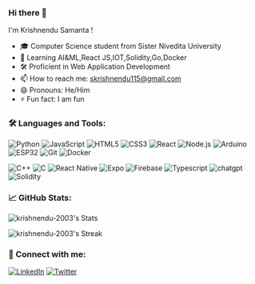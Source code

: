 ### Hi there 👋

I'm Krishnendu Samanta !

- 🎓 Computer Science student from Sister Nivedita University
- 🌱 Learning AI&ML,React JS,IOT,Solidity,Go,Docker
- 🛠️ Proficient in Web Application Development
- 📫 How to reach me: skrishnendu115@gmail.com
- 😄 Pronouns: He/Him
- ⚡ Fun fact: I am fun

### 🛠️ Languages and Tools:

![Python](https://img.shields.io/badge/-Python-000?&logo=Python)
![JavaScript](https://img.shields.io/badge/-JavaScript-000?&logo=JavaScript)
![HTML5](https://img.shields.io/badge/-HTML5-000?&logo=HTML5)
![CSS3](https://img.shields.io/badge/-CSS3-000?&logo=CSS3&logoColor=1572B6)
![React](https://img.shields.io/badge/-React-000?&logo=React)
![Node.js](https://img.shields.io/badge/-Node.js-000?&logo=node.js)
![Arduino](https://img.shields.io/badge/-Arduino-000?&logo=Arduino)
![ESP32](https://img.shields.io/badge/-ESP32-000?&logo=espressif)
![Git](https://img.shields.io/badge/-Git-000?&logo=git)
![Docker](https://img.shields.io/badge/-Docker-000?&logo=Docker)

![C++](https://img.shields.io/badge/C%2B%2B-00599C?style=for-the-badge&logo=c%2B%2B&logoColor=white)
![C](https://img.shields.io/badge/C-00599C?style=for-the-badge&logo=c&logoColor=white
)
![React Native](https://img.shields.io/badge/React_Native-20232A?style=for-the-badge&logo=react&logoColor=61DAFB
)
![Expo](https://img.shields.io/badge/Expo-1B1F23?style=for-the-badge&logo=expo&logoColor=white
)
![Firebase](https://img.shields.io/badge/firebase-ffca28?style=for-the-badge&logo=firebase&logoColor=black
)
![Typescript](https://img.shields.io/badge/TypeScript-007ACC?style=for-the-badge&logo=typescript&logoColor=white
)
![chatgpt](https://img.shields.io/badge/ChatGPT-74aa9c?style=for-the-badge&logo=openai&logoColor=white)
![Solidity](https://img.shields.io/badge/Solidity-e6e6e6?style=for-the-badge&logo=solidity&logoColor=black)

### 📈 GitHub Stats:

![krishnendu-2003's Stats](https://github-readme-stats.vercel.app/api?username=krishnendu-2003&theme=vue-dark&show_icons=true&hide_border=true&count_private=true)

![krishnendu-2003's Streak](https://github-readme-streak-stats.herokuapp.com/?user=krishnendu-2003&theme=vue-dark&hide_border=true)

### 🔗 Connect with me:

[![LinkedIn](https://img.shields.io/badge/LinkedIn-0077B5?style=for-the-badge&logo=linkedin&logoColor=white
)](https://www.linkedin.com/in/krishnendu-samanta-25302a238/)
[![Twitter](https://img.shields.io/badge/X-000000?style=for-the-badge&logo=x&logoColor=white
)](https://twitter.com/Krishne34262077)

